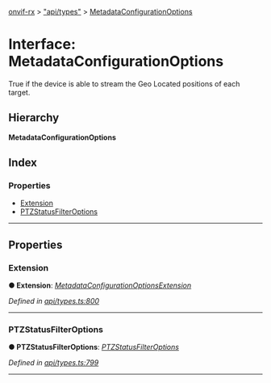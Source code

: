 [onvif-rx](../README.md) > ["api/types"](../modules/_api_types_.md) > [MetadataConfigurationOptions](../interfaces/_api_types_.metadataconfigurationoptions.md)

# Interface: MetadataConfigurationOptions

True if the device is able to stream the Geo Located positions of each target.

## Hierarchy

**MetadataConfigurationOptions**

## Index

### Properties

* [Extension](_api_types_.metadataconfigurationoptions.md#extension)
* [PTZStatusFilterOptions](_api_types_.metadataconfigurationoptions.md#ptzstatusfilteroptions)

---

## Properties

<a id="extension"></a>

###  Extension

**● Extension**: *[MetadataConfigurationOptionsExtension](_api_types_.metadataconfigurationoptionsextension.md)*

*Defined in [api/types.ts:800](https://github.com/patrickmichalina/onvif-rx/blob/d62cee9/src/api/types.ts#L800)*

___
<a id="ptzstatusfilteroptions"></a>

###  PTZStatusFilterOptions

**● PTZStatusFilterOptions**: *[PTZStatusFilterOptions](_api_types_.ptzstatusfilteroptions.md)*

*Defined in [api/types.ts:799](https://github.com/patrickmichalina/onvif-rx/blob/d62cee9/src/api/types.ts#L799)*

___

